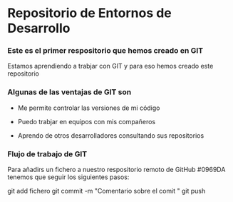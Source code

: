 # Repositorio de Entornos de Desarrollo
### Este es el primer respositorio que hemos creado en GIT
Estamos aprendiendo a trabjar con GIT y para eso hemos creado este repositorio
### Algunas de las ventajas de GIT son
- Me permite controlar las versiones de mi código
* Puedo trabjar en equipos con mis compañeros
+ Aprendo de otros desarrolladores consultando sus repositorios
### Flujo de trabajo de GIT
Para añadirs un fichero a nuestro respositorio remoto de GitHub #0969DA	 tenemos que seguir los siguientes pasos:

 git add fichero
 git commit -m "Comentario sobre el comit "
 git push

